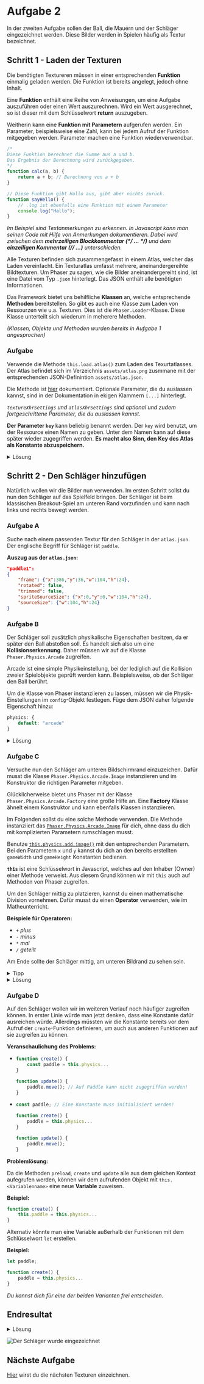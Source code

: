 # Aufgabe 2

In der zweiten Aufgabe sollen der Ball, die Mauern und der Schläger eingezeichnet werden. Diese Bilder werden in Spielen häufig als Textur bezeichnet.

## Schritt 1 - Laden der Texturen

Die benötigten Textureren müssen in einer entsprechenden **Funktion** einmalig geladen werden. Die Funktion ist bereits angelegt, jedoch ohne Inhalt.

Eine **Funktion** enthält eine Reihe von Anweisungen, um eine Aufgabe auszuführen oder einen Wert auszurechnen. Wird ein Wert ausgerechnet, so ist dieser mit dem Schlüsselwort **return** auszugeben.

Weitherin kann eine **Funktion mit Parametern** aufgerufen werden. Ein Parameter, beispielsweise eine Zahl, kann bei jedem Aufruf der Funktion mitgegeben werden. Parameter machen eine Funktion wiederverwendbar.

```javascript
/*
Diese Funktion berechnet die Summe aus a und b.
Das Ergebnis der Berechnung wird zurückgegeben.
*/
function calc(a, b) {
    return a + b; // Berechnung von a + b
}

// Diese Funktion gibt Hallo aus, gibt aber nichts zurück.
function sayHello() {
    // .log ist ebenfalls eine Funktion mit einem Parameter
    console.log("Hallo");
}
```

*Im Beispiel sind Textanmerkungen zu erkennen. In Javascript kann man seinen Code mit Hilfe von Anmerkungen dokumentieren. Dabei wird zwischen dem **mehrzeiligen Blockkommentar (\*/ ... \*/)** und dem **einzeiligen Kommentar (// ...)** unterschieden.*

Alle Texturen befinden sich zusammengefasst in einem Atlas, welcher das Laden vereinfacht. Ein Texturatlas umfasst mehrere, aneinandergereihte Bildtexturen. Um Phaser zu sagen, wie die Bilder aneinandergereiht sind, ist eine Datei vom Typ `.json` hinterlegt. Das JSON enthält alle benötigten Informationen.

Das Framework bietet uns behilfliche **Klassen** an, welche entsprechende **Methoden** bereitstellen. So gibt es auch eine Klasse zum Laden von Ressourzen wie u.a. Texturen. Dies ist die `Phaser.Loader`-Klasse. Diese Klasse unterteilt sich wiederum in meherere Methoden.

*(Klassen, Objekte und Methoden wurden bereits in Aufgabe 1 angesprochen)*

### Aufgabe

Verwende die Methode `this.load.atlas()` zum Laden des Texurtatlasses. Der Atlas befindet sich im Verzeichnis `assets/atlas.png` zusmmane mit der entsprechenden JSON-Definintion `assets/atlas.json`.

Die Methode ist [hier](https://photonstorm.github.io/phaser3-docs/Phaser.Loader.LoaderPlugin.html#atlas__anchor) dokumentiert. Optionale Parameter, die du auslassen kannst, sind in der Dokumentation in ekigen Klammern `[...]` hinterlegt.

*`textureXhrSettings` und `atlasXhrSettings` sind optional und zudem fortgeschrittene Parameter, die du auslassen kannst.*

**Der Parameter `key`** kann beliebig benannt werden. Der `key` wird benutzt, um der Ressource einen Namen zu geben. Unter dem Namen kann auf diese später wieder zugegriffen werden. **Es macht also Sinn, den Key des Atlas als Konstante abzuspeichern.**

<details>
<summary>Lösung</summary>

```javascript
function preload() {
    this.load.atlas(atlasKey, "assets/atlas.png", "assets/atlas.json");
}
```

</details>

## Schritt 2 - Den Schläger hinzufügen

Natürlich wollen wir die Bilder nun verwenden. Im ersten Schritt sollst du nun den Schläger auf das Spielfeld bringen. Der Schläger ist beim klassischen Breakout-Spiel am unteren Rand vorzufinden und kann nach links und rechts bewegt werden.

### Aufgabe A

Suche nach einem passenden Textur für den Schläger in der `atlas.json`. Der englische Begriff für Schläger ist `paddle`.

**Auszug aus der `atlas.json`:**

```json
"paddle1":
{
    "frame": {"x":386,"y":36,"w":104,"h":24},
    "rotated": false,
    "trimmed": false,
    "spriteSourceSize": {"x":0,"y":0,"w":104,"h":24},
    "sourceSize": {"w":104,"h":24}
}
```

### Aufgabe B

Der Schläger soll zusätzlich physikalische Eigenschaften besitzen, da er später den Ball abstoßen soll. Es handelt sich also um eine **Kollisionserkennung**. Daher müssen wir auf die Klasse `Phaser.Physics.Arcade` zugreifen.

Arcade ist eine simple Physikeinstellung, bei der lediglich auf die Kollision zweier Spielobjekte geprüft werden kann. Beispielsweise, ob der Schläger den Ball berührt.

Um die Klasse von Phaser instanziieren zu lassen, müssen wir die Physik-Einstellungen im `config`-Objekt festlegen. Füge dem JSON daher folgende Eigenschaft hinzu:

```javascript
physics: {
    default: "arcade"
}
```

<details>
<summary>Lösung</summary>

```javascript
const config = {
    type: Phaser.AUTO,
    width: gameWidth, 
    height: gameHeight,
    scene: {
        preload: preload,
        create: create,
        update: update
    },
    physics: {
        default: "arcade"
    },
    backgroundColor: "#31403d"
};
```

</details>

### Aufgabe C

Versuche nun den Schläger am unteren Bildschirmrand einzuzeichen. Dafür musst die Klasse `Phaser.Physics.Arcade.Image` instanziieren und im Konstruktor die richtigen Parameter mitgeben.

Glücklicherweise bietet uns Phaser mit der Klasse `Phaser.Physics.Arcade.Factory` eine große Hilfe an. Eine **Factory** Klasse ähnelt einem Konstruktor und kann ebenfalls Klassen instanziieren.

Im Folgenden sollst du eine solche Methode verwenden. Die Methode instanziiert das [`Phaser.Physics.Arcade.Image`](https://photonstorm.github.io/phaser3-docs/Phaser.Physics.Arcade.Image.html) für dich, ohne dass du dich mit komplizierten Parametern rumschlagen musst. 

Benutze [`this.physics.add.image()`](https://photonstorm.github.io/phaser3-docs/Phaser.Physics.Arcade.Factory.html#image__anchor) mit den entsprechenden Parametern. Bei den Parametern `x` und `y` kannst du dich an den bereits erstellten `gameWidth` und `gameHeight` Konstanten bedienen.

**`this`** ist eine Schlüsselwort in Javascript, welches auf den Inhaber (Owner) einer Methode verweist. Aus diesem Grund können wir mit `this` auch auf Methoden von Phaser zugreifen.

Um den Schläger mittig zu platzieren, kannst du einen mathematische Division vornehmen. Dafür musst du einen **Operator** verwenden, wie im Matheunterricht.

**Beispiele für Operatoren:**

- `+` *plus*
- `-` *minus*
- `*` *mal*
- `/` *geteilt*

Am Ende sollte der Schläger mittig, am unteren Bildrand zu sehen sein.

<details>
<summary>Tipp</summary>

Du musst die Spielbreite durch zwei teilen.

</details>

<details>
<summary>Lösung</summary>

Die Berechnung zur x-Position des Schlägers lautet somit:

**Oberhalb in der Datei definiert:**
```javascript
const paddleWidth = 104;
```

**Die `create`-Funktion**
```javascript
function create() {
    this.physics.add.image(gameWidth / 2, paddleYPos, atlasKey, "paddle1");
}
```

</details>

### Aufgabe D

Auf den Schläger wollen wir im weiteren Verlauf noch häufiger zugreifen können. In erster Linie würde man jetzt denken, dass eine Konstante dafür ausreichen würde. Allerdings müssten wir die Konstante bereits vor dem Aufruf der `create`-Funktion definieren, um auch aus anderen Funktionen auf sie zugreifen zu können.

**Veranschaulichung des Problems:**

-   ```javascript
    function create() {
        const paddle = this.physics...
    }

    function update() {
        paddle.move(); // Auf Paddle kann nicht zugegriffen werden!
    }
    ```
-   ```javascript
    const paddle; // Eine Konstante muss initialisiert werden!
    
    function create() {
        paddle = this.physics...
    }

    function update() {
        paddle.move();
    }
    ```

**Problemlösung:**

Da die Methoden `preload`, `create` und `update` alle aus dem gleichen Kontext aufegrufen werden, können wir dem aufrufenden Objekt mit `this.<Variablenname>` eine neue **Variable** zuweisen.

**Beispiel:**

```javascript
function create() {
    this.paddle = this.physics...
}
```

Alternativ könnte man eine Variable außerhalb der Funktionen mit dem Schlüsselwort `let` erstellen.

**Beispiel:**

```javascript
let paddle;

function create() {
    paddle = this.physics...
}
```

*Du kannst dich für eine der beiden Varianten frei entscheiden.*

## Endresultat

<details>
<summary>Lösung</summary>

```javascript
function create() {
    this.paddle = this.physics.add.image(gameWidth / 2, paddleYPos, atlasKey, "paddle1");
}
```

**Alternative Lösung:**

```javascript
// Deklaration über der create-Funktion
let paddle; 

function create() {
    // Definition in der create-Funktion
    paddle = this.physics.add.image(gameWidth / 2, paddleYPos, atlasKey, "paddle1");
}
```

***
</details>

![Der Schläger wurde eingezeichnet](Aufgabe2.png)

## Nächste Aufgabe

[Hier](Aufgabe3.md) wirst du die nächsten Texturen einzeichnen.